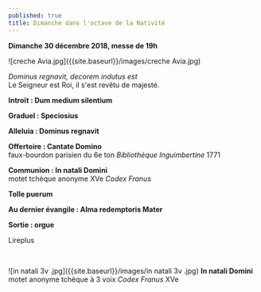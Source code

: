 ```yaml
---
published: true
title: Dimanche dans l'octave de la Nativité
---
```

**Dimanche 30 décembre 2018, messe de 19h**

![creche Avia.jpg]({{site.baseurl}}/images/creche Avia.jpg)

*Dominus regnavit, decorem indutus est*  
Le Seigneur est Roi, il s'est revêtu de majesté.


**Introït : Dum medium silentium**

**Graduel : Speciosius**  

**Alleluia : Dominus regnavit**  

**Offertoire : Cantate Domino**  
faux-bourdon parisien du 6e ton *Bibliothèque Inguimbertine* 1771

**Communion : In natali Domini**  
motet tchèque anonyme XVe *Codex Franus*

**Tolle puerum**

**Au dernier évangile : Alma redemptoris Mater**

**Sortie : orgue**

Lireplus

&nbsp;

![in natali 3v .jpg]({{site.baseurl}}/images/in natali 3v .jpg)
**In natali Domini**  motet anonyme tchèque à 3 voix *Codex Franus* XVe
